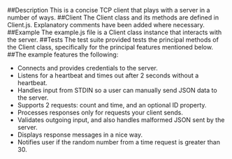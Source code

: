 ##Description
This is a concise TCP client that plays with a server in a number of ways.
##Client
The Client class and its methods are defined in Client.js. Explanatory comments have been added where necessary. 
##Example
The example.js file is a Client class instance that interacts with the server. 
##Tests
The test suite provided tests the principal methods of the Client class, specifically for the principal features mentioned below. 
##The example features the following:
* Connects and provides credentials to the server.
* Listens for a heartbeat and times out after 2 seconds without a heartbeat.
* Handles input from STDIN so a user can manually send JSON data to the server.
* Supports 2 requests: count and time, and an optional ID property. 
* Processes responses only for requests your client sends.
* Validates outgoing input, and also handles malformed JSON sent by the server.
* Displays response messages in a nice way.
* Notifies user if the random number from a time request is greater than 30.

